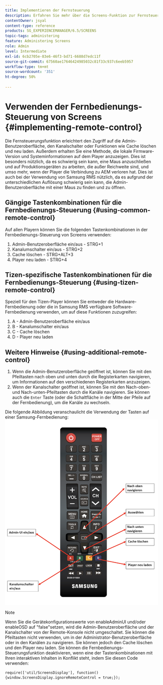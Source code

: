 ```yaml
---
title: Implementieren der Fernsteuerung
description: Erfahren Sie mehr über die Screens-Funktion zur Fernsteuerung in AEM Screens.
contentOwner: jsyal
content-type: reference
products: SG_EXPERIENCEMANAGER/6.5/SCREENS
topic-tags: administering
feature: Administering Screens
role: Admin
level: Intermediate
exl-id: 6cb2705e-83e6-46f3-bd71-6688d7edc11f
source-git-commit: 67560ae17646424985032c81f33c937c6eeb5957
workflow-type: tm+mt
source-wordcount: '351'
ht-degree: 50%

---
```


# Verwenden der Fernbedienungs-Steuerung von Screens  {#implementing-remote-control}

Die Fernsteuerungsfunktion erleichtert den Zugriff auf die Admin-Benutzeroberfläche, den Kanalschalter oder Funktionen wie Cache löschen und neu laden. Außerdem erhalten Sie eine Methode, die lokale Firmware-Version und Systeminformationen auf dem Player anzuzeigen. Dies ist besonders nützlich, da es schwierig sein kann, eine Maus anzuschließen und auf Produktionsgeräten zu arbeiten, die außer Reichweite sind, und umso mehr, wenn der Player die Verbindung zu AEM verloren hat. Dies ist auch bei der Verwendung von Samsung RMS nützlich, da es aufgrund der unterschiedlichen Auflösung schwierig sein kann, die Admin-Benutzeroberfläche mit einer Maus zu finden und zu öffnen.

## Gängige Tastenkombinationen für die Fernbedienungs-Steuerung {#using-common-remote-control}

Auf allen Playern können Sie die folgenden Tastenkombinationen in der Fernbedienungs-Steuerung von Screens verwenden:

1. Admin-Benutzeroberfläche ein/aus - STRG+1
1. Kanalumschalter ein/aus - STRG+2
1. Cache löschen - STRG+ALT+3
1. Player neu laden - STRG+4

## Tizen-spezifische Tastenkombinationen für die Fernbedienungs-Steuerung {#using-tizen-remote-control}

Speziell für den Tizen-Player können Sie entweder die Hardware-Fernbedienung oder die in Samsung RMS verfügbare Software-Fernbedienung verwenden, um auf diese Funktionen zuzugreifen:

1. A - Admin-Benutzeroberfläche ein/aus
1. B - Kanalumschalter ein/aus
1. C - Cache löschen
1. D - Player neu laden

## Weitere Hinweise {#using-additional-remote-control}

1. Wenn die Admin-Benutzeroberfläche geöffnet ist, können Sie mit den Pfeiltasten nach oben und unten durch die Registerkarten navigieren, um Informationen auf den verschiedenen Registerkarten anzuzeigen.
1. Wenn der Kanalschalter geöffnet ist, können Sie mit den Nach-oben- und Nach-unten-Pfeiltasten durch die Kanäle navigieren. Sie können auch die `Enter` Taste (oder die Schaltfläche in der Mitte der Pfeile auf der Fernbedienung), um die Kanäle zu wechseln.

Die folgende Abbildung veranschaulicht die Verwendung der Tasten auf einer Samsung-Fernbedienung:
![image](assets/tizen/remote.png)

>[!NOTE]
>Wenn Sie die Gerätekonfigurationswerte von enableAdminUI und/oder enableOSD auf &quot;false&quot;setzen, wird die Admin-Benutzeroberfläche und der Kanalschalter von der Remote-Konsole nicht umgeschaltet. Sie können die Pfeiltasten nicht verwenden, um in der Administrator-Benutzeroberfläche oder in den Kanälen zu navigieren. Sie können jedoch den Cache löschen und den Player neu laden. Sie können die Fernbedienungs-Steuerungsfunktion deaktivieren, wenn eine der Tastenkombinationen mit Ihren interaktiven Inhalten in Konflikt steht, indem Sie diesen Code verwenden:

```
require(['util/ScreensDisplay'], function() {window.ScreensDisplay.ignoreRemoteControl = true;}); 
```
